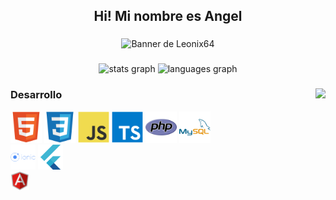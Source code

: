 <h2 align="center">Hi! Mi nombre es Angel</h2>

###

<div align="center">
  <img src="https://i.pinimg.com/originals/94/b9/c6/94b9c64e1c5d912bcfd3db9c6f988b15.gif" alt="Banner de Leonix64" width="100%" height="300" style="object-fit: cover;"/>
</div>

###

<div align="center">
  <img src="https://github-readme-stats.vercel.app/api?username=Leonix64&show_icons=true&theme=radical" height="150" alt="stats graph" />
  <img src="https://github-readme-stats.vercel.app/api/top-langs/?username=Leonix64&layout=compact" height="150" alt="languages graph" />
</div>

###

<img align="right" height="200" src="https://media1.tenor.com/m/fS2VWhhKhU4AAAAC/rei-ayanami-rei.gif"/>

### Desarrollo 

<div align="left">
  <img src="https://github.com/devicons/devicon/blob/master/icons/html5/html5-original.svg" alt="HTML" width="50"/>
  <img src="https://github.com/devicons/devicon/blob/master/icons/css3/css3-original.svg" alt="CSS" width="50"/>
  <img src="https://github.com/devicons/devicon/blob/master/icons/javascript/javascript-original.svg" alt="JavaScript" width="50"/>
  <img src="https://github.com/devicons/devicon/blob/master/icons/typescript/typescript-original.svg" alt="TypeScript" width="50"/>
  <img src="https://github.com/devicons/devicon/blob/master/icons/php/php-original.svg" alt="PHP" width="50"/>
  <img src="https://github.com/devicons/devicon/blob/master/icons/mysql/mysql-original-wordmark.svg" alt="MySQL" width="50"/>
</div>

<div align="left">
  <img src="https://github.com/devicons/devicon/blob/master/icons/ionic/ionic-original-wordmark.svg" alt="Ionic" width="40"/>
  <img src="https://github.com/devicons/devicon/blob/master/icons/flutter/flutter-original.svg" alt="Flutter" width="40"/>
</div>

<div align="left">
  <img src="https://github.com/devicons/devicon/blob/master/icons/angularjs/angularjs-original.svg" alt="Angular" width="30"/>
</div>
